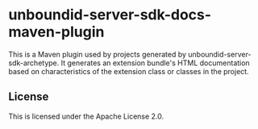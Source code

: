 # unboundid-server-sdk-docs-maven-plugin

This is a Maven plugin used by projects generated by 
unboundid-server-sdk-archetype. It generates an extension bundle's HTML 
documentation based on characteristics of the extension class or classes in the 
project.

## License

This is licensed under the Apache License 2.0.